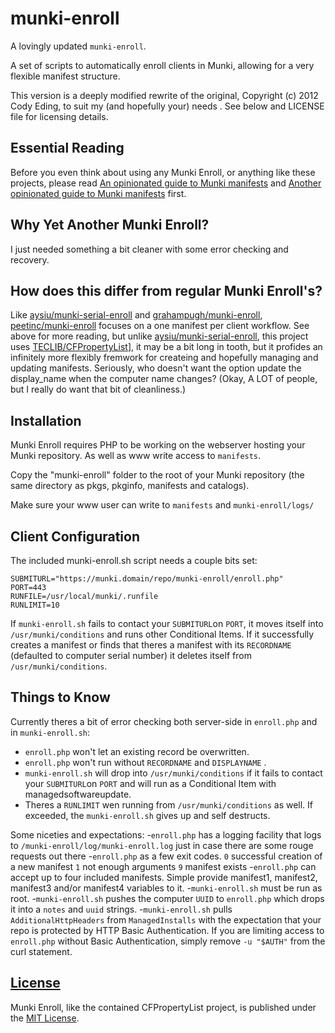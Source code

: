 # munki-enroll
A lovingly updated `munki-enroll`.

A set of scripts to automatically enroll clients in Munki, allowing for a very flexible manifest structure.

This version is a deeply modified rewrite of the original, Copyright (c) 2012 Cody Eding, to suit my (and hopefully your) needs .
See below and LICENSE file for licensing details.

## Essential Reading

Before you even think about using any Munki Enroll, or anything like these projects, please read [An opinionated guide to Munki manifests](https://groob.io/posts/manifest-guide/) and [Another opinionated guide to Munki manifests](http://technology.siprep.org/another-opinionated-guide-to-munki-manifests/) first.

## Why Yet Another Munki Enroll?

I just needed something a bit cleaner with some error checking and recovery.

## How does this differ from regular Munki Enroll's?

Like [aysiu/munki-serial-enroll](https://github.com/aysiu/munki-serial-enroll/) and [grahampugh/munki-enroll](https://github.com/grahampugh/munki-enroll/), [peetinc/munki-enroll](https://github.com/peetinc/munki-enroll/) focuses on a one manifest per client workflow. See above for more reading, but unlike [aysiu/munki-serial-enroll](https://github.com/aysiu/munki-serial-enroll/), this project uses [TECLIB/CFPropertyList](https://github.com/TECLIB/CFPropertyList)], it may be a bit long in tooth, but it profides an infinitely more flexibly fremwork for createing and hopefully managing and updating manifests. Seriously, who doesn't want the option update the display_name when the computer name changes? (Okay, A LOT of people, but I really do want that bit of cleanliness.)

## Installation

Munki Enroll requires PHP to be working on the webserver hosting your Munki repository. As well as www write access to `manifests`.

Copy the "munki-enroll" folder to the root of your Munki repository (the same directory as pkgs, pkginfo, manifests and catalogs). 

Make sure your www user can write to `manifests` and `munki-enroll/logs/`

## Client Configuration

The included munki-enroll.sh script needs a couple bits set:

	SUBMITURL="https://munki.domain/repo/munki-enroll/enroll.php"
	PORT=443
	RUNFILE=/usr/local/munki/.runfile
	RUNLIMIT=10

If `munki-enroll.sh` fails to contact your `SUBMITURL`on `PORT`, it moves itself into `/usr/munki/conditions` and runs other Conditional Items. If it successfully creates a manifest or finds that theres a manifest with its `RECORDNAME` (defaulted to computer serial number) it deletes itself from `/usr/munki/conditions`. 

## Things to Know

Currently theres a bit of error checking both server-side in `enroll.php` and in `munki-enroll.sh`:
- `enroll.php` won't let an existing record be overwritten.
- `enroll.php` won't run without `RECORDNAME` and `DISPLAYNAME` .
- `munki-enroll.sh` will drop into `/usr/munki/conditions` if it fails to contact your `SUBMITURL`on `PORT` and will run as a Conditional Item with managedsoftwareupdate.
- Theres a `RUNLIMIT` wen running from `/usr/munki/conditions` as well. If exceeded, the `munki-enroll.sh` gives up and self destructs.

Some niceties and expectations:
-`enroll.php` has a logging facility that logs to `/munki-enroll/log/munki-enroll.log` just in case there are some rouge requests out there
-`enroll.php` as a few exit codes. 
`0` successful creation of a new manifest
`1` not enough arguments
`9`	manifest exists 
-`enroll.php` can accept up to four included manifests. Simple provide manifest1, manifest2, manifest3 and/or manifest4 variables to it.
-`munki-enroll.sh` must be run as root.
-`munki-enroll.sh` pushes the computer `UUID` to `enroll.php` which drops it into a `notes` and `uuid` strings.
-`munki-enroll.sh` pulls `AdditionalHttpHeaders` from `ManagedInstalls` with the expectation that your repo is protected by HTTP Basic Authentication. If you are limiting access to `enroll.php` without Basic Authentication, simply remove `-u "$AUTH"` from the curl statement.

## [License](https://github.com/peetinc/munki-enroll/blob/master/LICENSE)

Munki Enroll, like the contained CFPropertyList project, is published under the [MIT License](http://www.opensource.org/licenses/mit-license.php).
